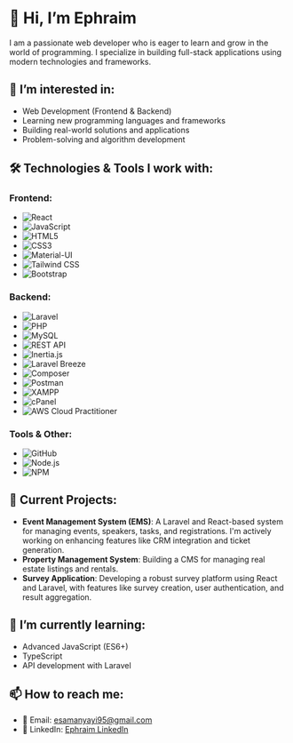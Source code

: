 # 👋 Hi, I’m Ephraim

I am a passionate web developer who is eager to learn and grow in the world of programming. I specialize in building full-stack applications using modern technologies and frameworks.

## 👀 I’m interested in:
- Web Development (Frontend & Backend)
- Learning new programming languages and frameworks
- Building real-world solutions and applications
- Problem-solving and algorithm development

## 🛠️ Technologies & Tools I work with:

### Frontend:
- ![React](https://img.shields.io/badge/-React.js-61DAFB?style=flat&logo=react&logoColor=black)
- ![JavaScript](https://img.shields.io/badge/-JavaScript-F7DF1E?style=flat&logo=javascript&logoColor=black)
- ![HTML5](https://img.shields.io/badge/-HTML5-E34F26?style=flat&logo=html5&logoColor=white)
- ![CSS3](https://img.shields.io/badge/-CSS3-1572B6?style=flat&logo=css3&logoColor=white)
- ![Material-UI](https://img.shields.io/badge/-Material%20UI-0081CB?style=flat&logo=mui&logoColor=white)
- ![Tailwind CSS](https://img.shields.io/badge/-Tailwind%20CSS-38B2AC?style=flat&logo=tailwind-css&logoColor=white)
- ![Bootstrap](https://img.shields.io/badge/-Bootstrap-7952B3?style=flat&logo=bootstrap&logoColor=white)



### Backend:
- ![Laravel](https://img.shields.io/badge/-Laravel-F05340?style=flat&logo=laravel&logoColor=white)
- ![PHP](https://img.shields.io/badge/-PHP-777BB4?style=flat&logo=php&logoColor=white)
- ![MySQL](https://img.shields.io/badge/-MySQL-4479A1?style=flat&logo=mysql&logoColor=white)
- ![REST API](https://img.shields.io/badge/-REST%20API-000000?style=flat&logo=api&logoColor=white)
- ![Inertia.js](https://img.shields.io/badge/-Inertia.js-5A29E4?style=flat&logo=javascript&logoColor=white)
- ![Laravel Breeze](https://img.shields.io/badge/-Laravel%20Breeze-F05340?style=flat&logo=laravel&logoColor=white)
- ![Composer](https://img.shields.io/badge/-Composer-885630?style=flat&logo=composer&logoColor=white)
- ![Postman](https://img.shields.io/badge/-Postman-FF6C37?style=flat&logo=postman&logoColor=white)
- ![XAMPP](https://img.shields.io/badge/-XAMPP-FB7A24?style=flat&logo=xampp&logoColor=white)
- ![cPanel](https://img.shields.io/badge/-cPanel-FF6C2C?style=flat&logo=cpanel&logoColor=white)
- ![AWS Cloud Practitioner](https://img.shields.io/badge/-AWS%20Cloud%20Practitioner-232F3E?style=flat&logo=amazonaws&logoColor=white)

### Tools & Other:
- ![GitHub](https://img.shields.io/badge/-GitHub-181717?style=flat&logo=github&logoColor=white)
- ![Node.js](https://img.shields.io/badge/-Node.js-339933?style=flat&logo=node.js&logoColor=white)
- ![NPM](https://img.shields.io/badge/-NPM-CB3837?style=flat&logo=npm&logoColor=white)

## 🚀 Current Projects:
- **Event Management System (EMS)**: A Laravel and React-based system for managing events, speakers, tasks, and registrations. I'm actively working on enhancing features like CRM integration and ticket generation.
- **Property Management System**: Building a CMS for managing real estate listings and rentals.
- **Survey Application**: Developing a robust survey platform using React and Laravel, with features like survey creation, user authentication, and result aggregation.

## 🌱 I’m currently learning:
- Advanced JavaScript (ES6+)
- TypeScript
- API development with Laravel

## 📫 How to reach me:
- 📧 Email: [esamanyayi95@gmail.com](mailto:esamanyayi95@gmail.com)
- 🔗 LinkedIn: [Ephraim LinkedIn](https://www.linkedin.com/in/ephraim-s-281742148)
